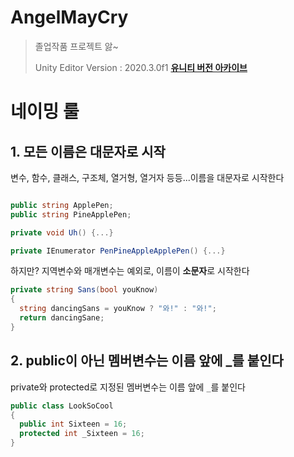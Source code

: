 # AngelMayCry
> 졸업작품 프로젝트 앓~
>
> Unity Editor Version : 2020.3.0f1
> [**유니티 버전 아카이브**](https://unity3d.com/kr/get-unity/download/archive)

# 네이밍 룰

## 1. 모든 이름은 대문자로 시작
변수, 함수, 클래스, 구조체, 열거형, 열거자 등등...이름을 대문자로 시작한다
```c#

public string ApplePen;
public string PineApplePen;

private void Uh() {...}

private IEnumerator PenPineAppleApplePen() {...}

```
하지만? 지역변수와 매개변수는 예외로, 이름이 **소문자**로 시작한다
```c#
private string Sans(bool youKnow) 
{
  string dancingSans = youKnow ? "와!" : "와!";
  return dancingSane;
}
```

## 2. public이 아닌 멤버변수는 이름 앞에 _를 붙인다
private와 protected로 지정된 멤버변수는 이름 앞에 `_`를 붙인다
```c#
public class LookSoCool
{
  public int Sixteen = 16;
  protected int _Sixteen = 16;
}
```
